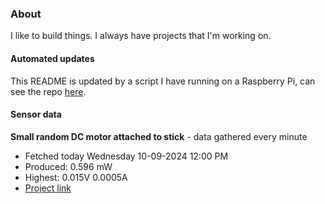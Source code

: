 ### About
I like to build things. I always have projects that I'm working on.

#### Automated updates
This README is updated by a script I have running on a Raspberry Pi, can see the repo [here](https://github.com/jdc-cunningham/raspi-git-repo-updater).

#### Sensor data


**Small random DC motor attached to stick** - data gathered every minute
- Fetched today Wednesday 10-09-2024 12:00 PM
- Produced: 0.596 mW
- Highest: 0.015V 0.0005A
- [Project link](https://github.com/jdc-cunningham/turbine-raspi)
